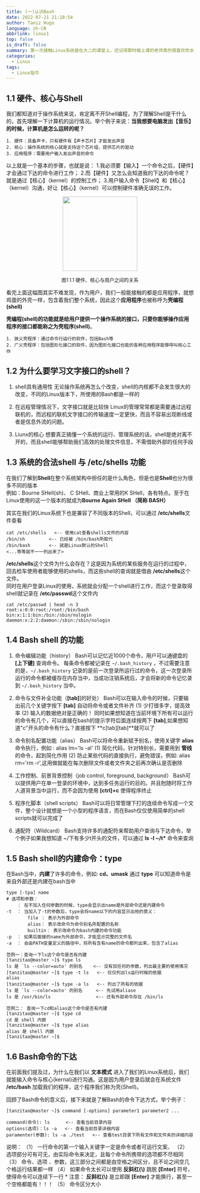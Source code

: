 ```yaml
---
title: (一)认识Bash
date: 2022-07-21 21:18:54
author: Taniz Hugo
language: zh-CN
abbrlink: linux1
top: false
is_draft: false
summary: 第一次接触Linux系统是在大二的课堂上，还记得那时候上课的老师真的很喜欢吹水，同时那时候也没有提起什么兴趣学，直到我的第一份实习，直接上手在Linux系统操作。为了更好的上手，于是我跟着鸟哥开始了Linux的学习~
categories: 
  - Linux
tags:
  - Linux指令
---
```




## 1.1 硬件、核心与Shell

我们都知道对于操作系统来说，肯定离不开Shell编程，为了理解Shell是干什么的，首先理解一下计算机的运行情况。举个例子来说：**当我想要电脑发出【音乐】的时候，计算机是怎么运转的呢？** 

    1. 硬件：具备声卡，只有硬件有【声卡芯片】才能发出声音
    2. 核心：操作系统的核心就是支持这个芯片组，提供芯片的驱动
    3. 应用程序：需要用户输入发出声音的命令


以上就是一个基本的步骤，也就是说：
1.我必须要【输入】一个命令之后，【硬件】才会通过下达的命令进行工作；
2.而【硬件】又怎么会知道我的下达的命令呢？就是通过【核心】（kernel）的控制工作；
3.用户输入命令【Shell】和【核心】（kernel）沟通，好让【核心】（kernel）可以控制硬件准确无误的工作。


<center>
<img src=https://i.imgs.ovh/i/2023/08/20/64e1decf6f04a.png width=200>


<font size=2>图1.1.1 硬件、核心与用户之间的关系</font><br/>
</center>

看完上面这幅图其实不难发现，作为用户，我们一般能接触的都是应用程序，就想鸡蛋的外壳一样，包含着我们整个系统，因此这个**应用程序**也被称呼为**壳编程(shell)**<br/>

**壳编程(shell)**的功能就是给用户提供一个操作系统的接口，只要你能够操作应用程序的接口都能称之为**壳程序(shell)**。<br/>

    1. 狭义壳程序：通过命令行运行的软件，包括Bash等
    2. 广义壳程序：包括图形化接口的软件，因为图形化接口也能的各种应用程序能够呼叫核心工作


## 1.2 为什么要学习文字接口的shell？

1. shell具有通用性
   无论操作系统再怎么个改变，shell的内核都不会发生很大的改变，不同的Linux版本下，所使用的Bash都是一样的


2. 在远程管理情况下，文字接口就是比较快
   Linux的管理常常都是需要通过远程联机的，而远程的联机文字接口的传输速度一定更快，而且不容易出现断线或者是信息外流的问题。

3. Liunx的核心
   想要真正搞懂一个系统的运行、管理系统的话，shell是绝对离不开的，而且shell能够帮助我们高效的处理文件信息，不需借助外部的任何手段

## 1.3 系统的合法shell 与 /etc/shells 功能

在我们了解到**Shell**在整个系统架构中担任的是什么角色，但是也是**Shell**也分为很多不同的版本<br/>
例如：Bourne SHell(sh)、 C SHell、商业上常用的K SHell，各有特点。至于在Linux使用的这一个版本的就成为**Bourne Again SHell （简称 BASH）**<br/>

其实在我们的Linux系统下也是兼容了不同版本的Shell，可以通过 **/etc/shells**文件查看
    

    cat /etc/shells   <-- 使用cat查看shells文件的内容
    /bin/sh         <-- 已经被 /bin/bash所取代
    /bin/bash       <-- 就是Linux默认的Shell
    <...等等就不一一列出来了>

**/etc/shells**这个文件为什么会存在？这是因为系统的某些服务在运行的过程中，回去检车使用者能够使用的shells，而这些shell的查询就是借由 **/etc/shells**这个文件。<br/>
同时在用户登录Linux的使用，系统就会分配一个shell进行工作，而这个登录取得shell就记录在 **/etc/passwd**这个文件内

    cat /etc/passwd | head -n 3  
    root:x:0:0:root:/root:/bin/bash
    bin:x:1:1:bin:/bin:/sbin/nologin
    daemon:x:2:2:daemon:/sbin:/sbin/nologin

## 1.4 Bash shell 的功能

1. 命令编辑功能（history）
   Bash可以记忆近1000个命令，用户可以通键盘的 **[上下键]** 查询命令。
   每条命令都被记录在 `~/.bash_history` ，不过需要注意的是，`~/.bash_history` 记录的是前一次登录所运行过的命令，这一次登录所运行的命令都被缓存在内存当中，当成功注销系统后，才会将新的命令记忆录到 `~/.bash_history` 当中。


2. 命令与文件补全功能（**[tab]**]的好处）
   Bash可以在输入命令的时候，只要输出前几个关键字按下 **[tab]** 自动将命令或者文件补齐
   (1) 少打很多字，提高效率 
   (2) 输入的数据绝对是正确的！
   同时如果想知道在当前环境下所有可以运行的命令有几个，可以直接在bash的提示字符后面连续按两下 **[tab]**,如果想知道"c"开头的命令有什么？直接按下 **c[tab][tab]**就可以了

3. 命令别名配置功能（alias）
   Bash可以将命令重新赋予别名，使用关键字 **alias**命令执行，例如 : alias lm='ls -al' 
   (1) 简化代码，针对特别长，需要用到 **管线**的命令，起到简化作用 
   (2) 防止某些代码的直接执行，避免错误，例如: alias rm='rm -r',这用做就能在每次删除文件或者文件夹之前再次确认是否删除

4. 工作控制、前景背景控制（job control, foreground, background）
   Bash可以提供用户在单一登录的环境中，达到多任务运行的目的。并且尅随时将工作人道背景当中运行，而不会因为使用 **[ctrl]+c** 使得程序终止

5. 程序化脚本（shell scripts）
   Bash可以将日常管理下打的连续命令写成一个文件，整个设计就想是一个小型的程序语言，而在Bash仅仅使用简单的shell scripts就可以完成了

6. 通配符（Wildcard）
   Bash支持许多的通配符来帮助用户查询与下达命令，举个例子如果我想知道 ~/下有多少t开头的文件，可以通过 **ls -l ~/t\*** 命令来查询

## 1.5 Bash shell的内建命令：type

在Bash当中，**内建**了许多的命令，例如: **cd、umask**
通过 **type** 可以知道命令是来自外部还是内建在bash当中

    type [-tpa] name
    # 选项和参数：
        ： 在不加入任何参数的时候，type会显示出name是外部命令还是内建命令
    -t  ： 当加入了-t的参数后，type会将name以下的内容显示出他的意义：
            file ： 表示为外部命令
            alias： 表示改命令为命令别名所配置的名称
            builtin： 表示改命令为bash内建的命令功能
    -p  ： 如果后面接的name为外部命令，才能显示完整的文件名
    -a  ： 会由PATH变量定义的路径中，将所有含有name的命令都列出来，包含了alias
    
    范例一：查询一下ls这个命令是否有内建
    [tanzitao@master ~]$ type ls              
    ls 是 `ls --color=auto' 的别名    <-- 没有加任何的参数，列出最主要的使用情况
    [tanzitao@master ~]$ type -t ls   <-- 仅仅列出ls运行时候的依据
    alias
    [tanzitao@master ~]$ type -a ls   <-- 列出了所有的依据
    ls 是 `ls --color=auto' 的别名     <-- 先试用aliase
    ls 是 /usr/bin/ls                 <-- 还有外部命令存在 /bin/ls
           
    范例二： 查询一下cd和alias这个命令是否有内建
    [tanzitao@master ~]$ type cd
    cd 是 shell 内嵌
    [tanzitao@master ~]$ type alias
    alias 是 shell 内嵌
    [tanzitao@master ~]$

## 1.6 Bash命令的下达

在前面我们提及过，为什么在我们以 **文本模式** 进入了我们的Linux系统后，我们就能输入命令与核心(kernal)进行沟通。这是因为用户登录后就会在系统文件 **/etc/bash** 加载我们的程序，这个程序我们称为壳(Shell)。

回顾了Bash命令的意义后，接下来就是了解Bash的命令下达方式，举个例子：

    [tanzitao@master ~]$ command [-options] parameter1 parameter2 ... 
    
    command(命令): ls      <-- 查看当前目录内容
    options(选项)：ls -a   <-- 查看当前目录详细内容
    paramenter(参数): ls -a ./test   <-- 查看test目录下所有文件和文件夹的详细内容

说明：
（1） 一行命令的第一个输入关键字一定是命令或者可运行文案、
（2） 选项部分可有可无，由实际命令来决定，且每个命令所携带的选项都不尽相同
（3） 命令、选项 、参数，这三部分之间都是由空格之间区分，且不论之间空几个格运行结果都一样
（4） 如果命令太长可以使用 **反斜杠(\\)** 跳脱 **[Enter]** 符号，使得命令可以连续下一行
    * 注意： **反斜杠(\\)** 是立即跟 **[Enter]** 才能换行，甚至一个空格都能有！！！
（5） 命令区分大小

